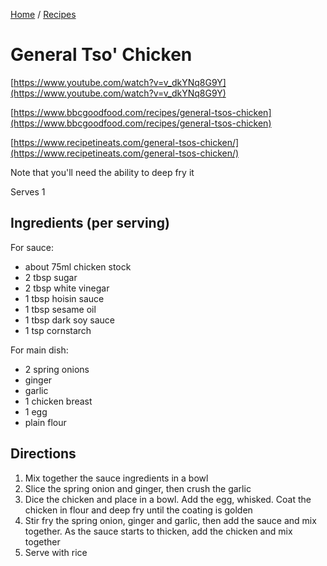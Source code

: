 [Home](../README.md) / [Recipes](README.md)

# General Tso' Chicken

[https://www.youtube.com/watch?v=v_dkYNq8G9Y](https://www.youtube.com/watch?v=v_dkYNq8G9Y)

[https://www.bbcgoodfood.com/recipes/general-tsos-chicken](https://www.bbcgoodfood.com/recipes/general-tsos-chicken)

[https://www.recipetineats.com/general-tsos-chicken/](https://www.recipetineats.com/general-tsos-chicken/)

Note that you'll need the ability to deep fry it

Serves 1

## Ingredients (per serving)

For sauce:
- about 75ml chicken stock
- 2 tbsp sugar
- 2 tbsp white vinegar
- 1 tbsp hoisin sauce
- 1 tbsp sesame oil
- 1 tbsp dark soy sauce
- 1 tsp cornstarch

For main dish:
- 2 spring onions
- ginger
- garlic
- 1 chicken breast
- 1 egg
- plain flour

## Directions
1. Mix together the sauce ingredients in a bowl
1. Slice the spring onion and ginger, then crush the garlic
1. Dice the chicken and place in a bowl.  Add the egg, whisked.  Coat the chicken in flour and deep fry until the coating is golden
1. Stir fry the spring onion, ginger and garlic, then add the sauce and mix together.  As the sauce starts to thicken, add the chicken and mix together
1. Serve with rice
